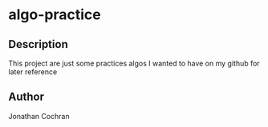 # algo-practice
## Description
This project are just some practices algos I wanted to have on my github for later reference
## Author
Jonathan Cochran
